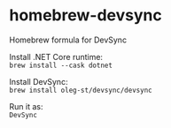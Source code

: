 # homebrew-devsync
Homebrew formula for DevSync

Install .NET Core runtime:  
`brew install --cask dotnet`

Install DevSync:  
`brew install oleg-st/devsync/devsync`

Run it as:  
`DevSync`
